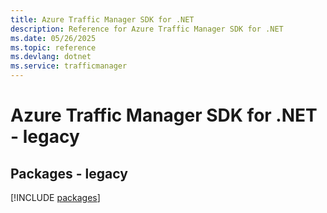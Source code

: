 ```yaml
---
title: Azure Traffic Manager SDK for .NET
description: Reference for Azure Traffic Manager SDK for .NET
ms.date: 05/26/2025
ms.topic: reference
ms.devlang: dotnet
ms.service: trafficmanager
---
```

# Azure Traffic Manager SDK for .NET - legacy
## Packages - legacy
[!INCLUDE [packages](traffic-manager-index.md)]